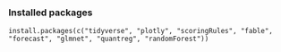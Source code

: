 ### Installed packages

```{r}
install.packages(c("tidyverse", "plotly", "scoringRules", "fable", "forecast", "glmnet", "quantreg", "randomForest"))
```